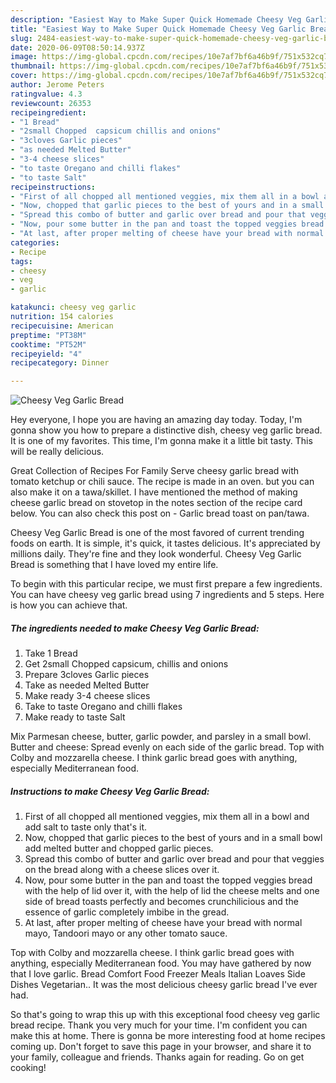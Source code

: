 ```yaml
---
description: "Easiest Way to Make Super Quick Homemade Cheesy Veg Garlic Bread"
title: "Easiest Way to Make Super Quick Homemade Cheesy Veg Garlic Bread"
slug: 2484-easiest-way-to-make-super-quick-homemade-cheesy-veg-garlic-bread
date: 2020-06-09T08:50:14.937Z
image: https://img-global.cpcdn.com/recipes/10e7af7bf6a46b9f/751x532cq70/cheesy-veg-garlic-bread-recipe-main-photo.jpg
thumbnail: https://img-global.cpcdn.com/recipes/10e7af7bf6a46b9f/751x532cq70/cheesy-veg-garlic-bread-recipe-main-photo.jpg
cover: https://img-global.cpcdn.com/recipes/10e7af7bf6a46b9f/751x532cq70/cheesy-veg-garlic-bread-recipe-main-photo.jpg
author: Jerome Peters
ratingvalue: 4.3
reviewcount: 26353
recipeingredient:
- "1 Bread"
- "2small Chopped  capsicum chillis and onions"
- "3cloves Garlic pieces"
- "as needed Melted Butter"
- "3-4 cheese slices"
- "to taste Oregano and chilli flakes"
- "to taste Salt"
recipeinstructions:
- "First of all chopped all mentioned veggies, mix them all in a bowl and add salt to taste only that&#39;s it."
- "Now, chopped that garlic pieces to the best of yours and in a small bowl add melted butter and chopped garlic pieces."
- "Spread this combo of butter and garlic over bread and pour that veggies on the bread along with a cheese slices over it."
- "Now, pour some butter in the pan and toast the topped veggies bread with the help of lid over it, with the help of lid the cheese melts and one side of bread toasts perfectly and becomes crunchilicious and the essence of garlic completely imbibe in the gread."
- "At last, after proper melting of cheese have your bread with normal mayo, Tandoori mayo or any other tomato sauce."
categories:
- Recipe
tags:
- cheesy
- veg
- garlic

katakunci: cheesy veg garlic 
nutrition: 154 calories
recipecuisine: American
preptime: "PT38M"
cooktime: "PT52M"
recipeyield: "4"
recipecategory: Dinner

---
```



![Cheesy Veg Garlic Bread](https://img-global.cpcdn.com/recipes/10e7af7bf6a46b9f/751x532cq70/cheesy-veg-garlic-bread-recipe-main-photo.jpg)

Hey everyone, I hope you are having an amazing day today. Today, I'm gonna show you how to prepare a distinctive dish, cheesy veg garlic bread. It is one of my favorites. This time, I'm gonna make it a little bit tasty. This will be really delicious.

Great Collection of Recipes For Family Serve cheesy garlic bread with tomato ketchup or chili sauce. The recipe is made in an oven. but you can also make it on a tawa/skillet. I have mentioned the method of making cheese garlic bread on stovetop in the notes section of the recipe card below. You can also check this post on - Garlic bread toast on pan/tawa.

Cheesy Veg Garlic Bread is one of the most favored of current trending foods on earth. It is simple, it's quick, it tastes delicious. It's appreciated by millions daily. They're fine and they look wonderful. Cheesy Veg Garlic Bread is something that I have loved my entire life.


To begin with this particular recipe, we must first prepare a few ingredients. You can have cheesy veg garlic bread using 7 ingredients and 5 steps. Here is how you can achieve that.

<!--inarticleads1-->

##### The ingredients needed to make Cheesy Veg Garlic Bread:

1. Take 1 Bread
1. Get 2small Chopped  capsicum, chillis and onions
1. Prepare 3cloves Garlic pieces
1. Take as needed Melted Butter
1. Make ready 3-4 cheese slices
1. Take to taste Oregano and chilli flakes
1. Make ready to taste Salt


Mix Parmesan cheese, butter, garlic powder, and parsley in a small bowl. Butter and cheese: Spread evenly on each side of the garlic bread. Top with Colby and mozzarella cheese. I think garlic bread goes with anything, especially Mediterranean food. 

<!--inarticleads2-->

##### Instructions to make Cheesy Veg Garlic Bread:

1. First of all chopped all mentioned veggies, mix them all in a bowl and add salt to taste only that&#39;s it.
1. Now, chopped that garlic pieces to the best of yours and in a small bowl add melted butter and chopped garlic pieces.
1. Spread this combo of butter and garlic over bread and pour that veggies on the bread along with a cheese slices over it.
1. Now, pour some butter in the pan and toast the topped veggies bread with the help of lid over it, with the help of lid the cheese melts and one side of bread toasts perfectly and becomes crunchilicious and the essence of garlic completely imbibe in the gread.
1. At last, after proper melting of cheese have your bread with normal mayo, Tandoori mayo or any other tomato sauce.


Top with Colby and mozzarella cheese. I think garlic bread goes with anything, especially Mediterranean food. You may have gathered by now that I love garlic. Bread Comfort Food Freezer Meals Italian Loaves Side Dishes Vegetarian.. It was the most delicious cheesy garlic bread I&#39;ve ever had. 

So that's going to wrap this up with this exceptional food cheesy veg garlic bread recipe. Thank you very much for your time. I'm confident you can make this at home. There is gonna be more interesting food at home recipes coming up. Don't forget to save this page in your browser, and share it to your family, colleague and friends. Thanks again for reading. Go on get cooking!
